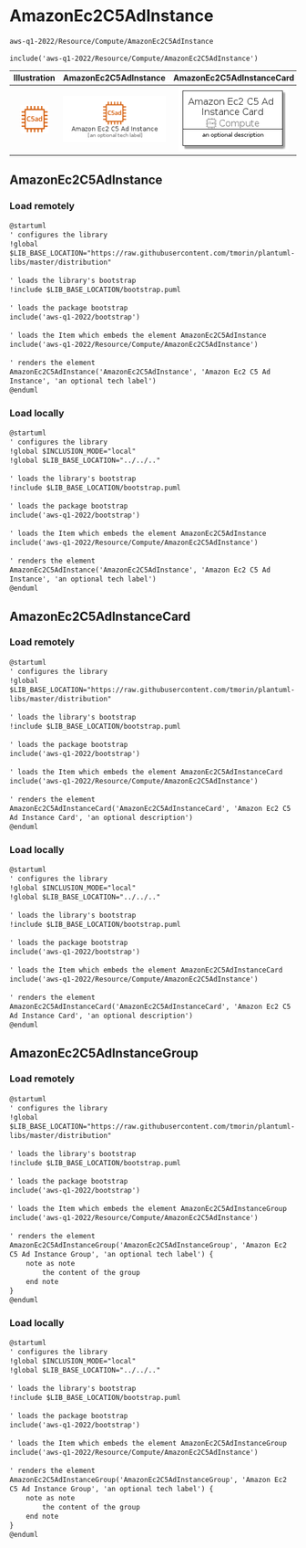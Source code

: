 # AmazonEc2C5AdInstance


```text
aws-q1-2022/Resource/Compute/AmazonEc2C5AdInstance
```

```text
include('aws-q1-2022/Resource/Compute/AmazonEc2C5AdInstance')
```



| Illustration | AmazonEc2C5AdInstance | AmazonEc2C5AdInstanceCard | AmazonEc2C5AdInstanceGroup |
| :---: | :---: | :---: | :---: |
| ![illustration for Illustration](../../../aws-q1-2022/Resource/Compute/AmazonEc2C5AdInstance.png) | ![illustration for AmazonEc2C5AdInstance](../../../aws-q1-2022/Resource/Compute/AmazonEc2C5AdInstance.Local.png) | ![illustration for AmazonEc2C5AdInstanceCard](../../../aws-q1-2022/Resource/Compute/AmazonEc2C5AdInstanceCard.Local.png) | ![illustration for AmazonEc2C5AdInstanceGroup](../../../aws-q1-2022/Resource/Compute/AmazonEc2C5AdInstanceGroup.Local.png) |




## AmazonEc2C5AdInstance

### Load remotely
```plantuml
@startuml
' configures the library
!global $LIB_BASE_LOCATION="https://raw.githubusercontent.com/tmorin/plantuml-libs/master/distribution"

' loads the library's bootstrap
!include $LIB_BASE_LOCATION/bootstrap.puml

' loads the package bootstrap
include('aws-q1-2022/bootstrap')

' loads the Item which embeds the element AmazonEc2C5AdInstance
include('aws-q1-2022/Resource/Compute/AmazonEc2C5AdInstance')

' renders the element
AmazonEc2C5AdInstance('AmazonEc2C5AdInstance', 'Amazon Ec2 C5 Ad Instance', 'an optional tech label')
@enduml
```

### Load locally
```plantuml
@startuml
' configures the library
!global $INCLUSION_MODE="local"
!global $LIB_BASE_LOCATION="../../.."

' loads the library's bootstrap
!include $LIB_BASE_LOCATION/bootstrap.puml

' loads the package bootstrap
include('aws-q1-2022/bootstrap')

' loads the Item which embeds the element AmazonEc2C5AdInstance
include('aws-q1-2022/Resource/Compute/AmazonEc2C5AdInstance')

' renders the element
AmazonEc2C5AdInstance('AmazonEc2C5AdInstance', 'Amazon Ec2 C5 Ad Instance', 'an optional tech label')
@enduml
```

## AmazonEc2C5AdInstanceCard

### Load remotely
```plantuml
@startuml
' configures the library
!global $LIB_BASE_LOCATION="https://raw.githubusercontent.com/tmorin/plantuml-libs/master/distribution"

' loads the library's bootstrap
!include $LIB_BASE_LOCATION/bootstrap.puml

' loads the package bootstrap
include('aws-q1-2022/bootstrap')

' loads the Item which embeds the element AmazonEc2C5AdInstanceCard
include('aws-q1-2022/Resource/Compute/AmazonEc2C5AdInstance')

' renders the element
AmazonEc2C5AdInstanceCard('AmazonEc2C5AdInstanceCard', 'Amazon Ec2 C5 Ad Instance Card', 'an optional description')
@enduml
```

### Load locally
```plantuml
@startuml
' configures the library
!global $INCLUSION_MODE="local"
!global $LIB_BASE_LOCATION="../../.."

' loads the library's bootstrap
!include $LIB_BASE_LOCATION/bootstrap.puml

' loads the package bootstrap
include('aws-q1-2022/bootstrap')

' loads the Item which embeds the element AmazonEc2C5AdInstanceCard
include('aws-q1-2022/Resource/Compute/AmazonEc2C5AdInstance')

' renders the element
AmazonEc2C5AdInstanceCard('AmazonEc2C5AdInstanceCard', 'Amazon Ec2 C5 Ad Instance Card', 'an optional description')
@enduml
```

## AmazonEc2C5AdInstanceGroup

### Load remotely
```plantuml
@startuml
' configures the library
!global $LIB_BASE_LOCATION="https://raw.githubusercontent.com/tmorin/plantuml-libs/master/distribution"

' loads the library's bootstrap
!include $LIB_BASE_LOCATION/bootstrap.puml

' loads the package bootstrap
include('aws-q1-2022/bootstrap')

' loads the Item which embeds the element AmazonEc2C5AdInstanceGroup
include('aws-q1-2022/Resource/Compute/AmazonEc2C5AdInstance')

' renders the element
AmazonEc2C5AdInstanceGroup('AmazonEc2C5AdInstanceGroup', 'Amazon Ec2 C5 Ad Instance Group', 'an optional tech label') {
    note as note
        the content of the group
    end note
}
@enduml
```

### Load locally
```plantuml
@startuml
' configures the library
!global $INCLUSION_MODE="local"
!global $LIB_BASE_LOCATION="../../.."

' loads the library's bootstrap
!include $LIB_BASE_LOCATION/bootstrap.puml

' loads the package bootstrap
include('aws-q1-2022/bootstrap')

' loads the Item which embeds the element AmazonEc2C5AdInstanceGroup
include('aws-q1-2022/Resource/Compute/AmazonEc2C5AdInstance')

' renders the element
AmazonEc2C5AdInstanceGroup('AmazonEc2C5AdInstanceGroup', 'Amazon Ec2 C5 Ad Instance Group', 'an optional tech label') {
    note as note
        the content of the group
    end note
}
@enduml
```

